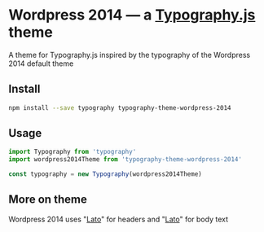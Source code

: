 # Wordpress 2014 — a <a href='https://github.com/kyleamathews/typography.js'>Typography.js</a> theme

A theme for Typography.js inspired by the typography of the Wordpress 2014 default theme

## Install
```bash
npm install --save typography typography-theme-wordpress-2014
```
## Usage
```javascript
import Typography from 'typography'
import wordpress2014Theme from 'typography-theme-wordpress-2014'

const typography = new Typography(wordpress2014Theme)
```
## More on theme

Wordpress 2014 uses "<a href='https://fonts.google.com/specimen/Lato'>Lato</a>" for headers and "<a href='https://fonts.google.com/specimen/Lato'>Lato</a>" for body text
